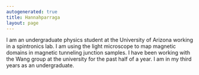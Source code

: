 ```yaml
---
autogenerated: true
title: Hannahparraga
layout: page
---
```


I am an undergraduate physics student at the University of Arizona
working in a spintronics lab. I am using the light microscope to map
magnetic domains in magnetic tunneling junction samples. I have been
working with the Wang group at the university for the past half of a
year. I am in my third years as an undergraduate.
